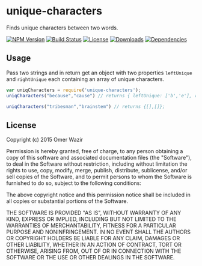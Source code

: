 # unique-characters
Finds unique characters between two words.

[![NPM Version][npm-version]][npm-url]
[![Build Status][travis-image]][travis-url]
[![License][license-image]][license-url]
[![Downloads][downloads-image]][npm-url]
[![Dependencies][dependencies-image]][dependencies-url]

## Usage
Pass two strings and in return get an object with two properties `leftUnique` and `rightUnique` each containing an array of unique characters.
``` js
var uniqCharacters = require('unique-characters');
uniqCharacters("because","cause") // returns { leftUnique: ['b','e'], rightUnique: [] };

uniqCharacters("tribesman","brainstem") // returns {[],[]};
```

## License

Copyright (c) 2015 Omer Wazir

Permission is hereby granted, free of charge, to any person obtaining a copy of this software and associated documentation files (the "Software"), to deal in the Software without restriction, including without limitation the rights to use, copy, modify, merge, publish, distribute, sublicense, and/or sell copies of the Software, and to permit persons to whom the Software is furnished to do so, subject to the following conditions:

The above copyright notice and this permission notice shall be included in all copies or substantial portions of the Software.

THE SOFTWARE IS PROVIDED "AS IS", WITHOUT WARRANTY OF ANY KIND, EXPRESS OR IMPLIED, INCLUDING BUT NOT LIMITED TO THE WARRANTIES OF MERCHANTABILITY, FITNESS FOR A PARTICULAR PURPOSE AND NONINFRINGEMENT. IN NO EVENT SHALL THE AUTHORS OR COPYRIGHT HOLDERS BE LIABLE FOR ANY CLAIM, DAMAGES OR OTHER LIABILITY, WHETHER IN AN ACTION OF CONTRACT, TORT OR OTHERWISE, ARISING FROM, OUT OF OR IN CONNECTION WITH THE SOFTWARE OR THE USE OR OTHER DEALINGS IN THE SOFTWARE.

<!-- vars -->
[npm-version]:https://img.shields.io/npm/v/unique-characters.svg?style=flat-square
[npm-url]: https://npmjs.org/package/unique-characters
[travis-image]:https://img.shields.io/travis/thewazir/unique-characters.svg?style=flat-square
[travis-url]:https://travis-ci.org/thewazir/unique-characters
[license-image]:https://img.shields.io/badge/license-MIT-blue.svg?style=flat-square
[license-url]: #license
[downloads-image]: http://img.shields.io/npm/dm/unique-characters.svg?style=flat-square
[dependencies-image]:https://img.shields.io/david/thewazir/unique-characters.svg?style=flat-square
[dependencies-url]:https://github.com/thewazir/unique-characters/blob/master/package.json
